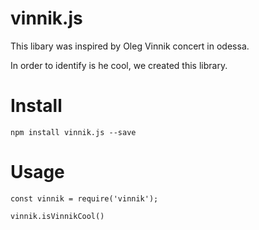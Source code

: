 # vinnik.js
This libary was inspired by Oleg Vinnik concert in odessa.

In order to identify is he cool, we created this library.

# Install
```
npm install vinnik.js --save
```

# Usage

```
const vinnik = require('vinnik');

vinnik.isVinnikCool()
```
